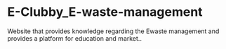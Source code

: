 # E-Clubby_E-waste-management
Website that provides knowledge regarding the Ewaste management and provides a platform for education and market..
